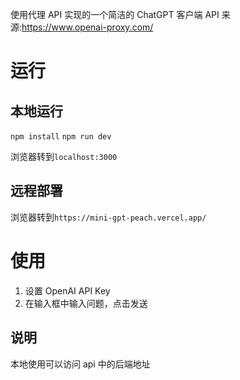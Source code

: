 使用代理 API 实现的一个简洁的 ChatGPT 客户端
API 来源:https://www.openai-proxy.com/

# 运行

## 本地运行

`npm install`
`npm run dev`

浏览器转到`localhost:3000`

## 远程部署

浏览器转到`https://mini-gpt-peach.vercel.app/`

# 使用

1. 设置 OpenAI API Key
2. 在输入框中输入问题，点击发送

## 说明

本地使用可以访问 api 中的后端地址

